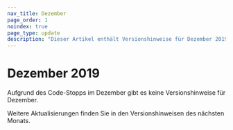 ```yaml
---
nav_title: Dezember
page_order: 1
noindex: true
page_type: update
description: "Dieser Artikel enthält Versionshinweise für Dezember 2019."
---
```

# Dezember 2019

Aufgrund des Code-Stopps im Dezember gibt es keine Versionshinweise für Dezember. 

Weitere Aktualisierungen finden Sie in den Versionshinweisen des nächsten Monats.